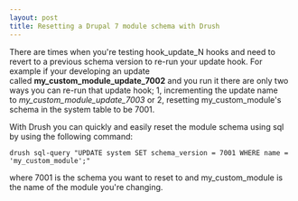 ```yaml
---
layout: post
title: Resetting a Drupal 7 module schema with Drush
---
```


There are times when you're testing hook_update_N hooks and need to revert to a previous schema version to re-run your update hook. For example if your developing an update called **my_custom_module_update_7002** and you run it there are only two ways you can re-run that update hook; 1, incrementing the update name to *my_custom_module_update_7003* or 2, resetting my_custom_module's schema in the system table to be 7001.

With Drush you can quickly and easily reset the module schema using sql by using the following command:

`drush sql-query "UPDATE system SET schema_version = 7001 WHERE name = 'my_custom_module';"`

where 7001 is the schema you want to reset to and my_custom_module is the name of the module you're changing.
